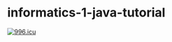 # informatics-1-java-tutorial
[![996.icu](https://img.shields.io/badge/link-996.icu-red.svg)](https://996.icu)
